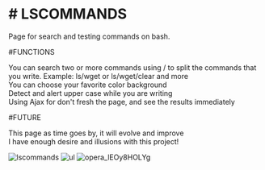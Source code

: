 <h1> # LSCOMMANDS </h1>

Page for search and testing commands on bash.


  #FUNCTIONS
  
   You can search two or more commands using / to split the commands that you write. Example: ls/wget or ls/wget/clear and more<br>
   You can choose your favorite color background<br>
   Detect and alert upper case while you are writing<br>
   Using Ajax for don't fresh the page, and see the results immediately<br>
   
  #FUTURE
  
   This page as time goes by, it will evolve and improve<br>
   I have enough desire and illusions with this project!<br>
   
   
   
   ![lscommands](https://user-images.githubusercontent.com/48721794/58492054-73c32580-8170-11e9-9789-a72908f1a6c9.gif)
   ![ul](https://user-images.githubusercontent.com/48721794/58492091-89384f80-8170-11e9-8275-d8dd8a17d052.png)
   ![opera_lEOy8HOLYg](https://user-images.githubusercontent.com/48721794/58492148-a2d99700-8170-11e9-94c5-3ecbf424e398.png)
   
   
   
